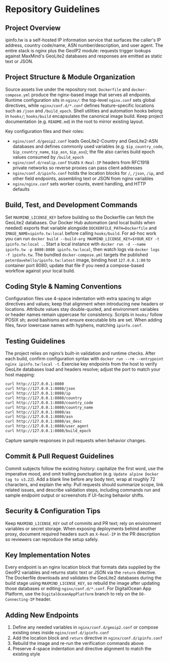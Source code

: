 # Repository Guidelines

## Project Overview

ipinfo.tw is a self-hosted IP information service that surfaces the caller's IP address, country code/name, ASN number/description, and user agent. The entire stack is nginx plus the GeoIP2 module: requests trigger lookups against MaxMind's GeoLite2 databases and responses are emitted as static text or JSON.

## Project Structure & Module Organization

Source assets live under the repository root. `Dockerfile` and `docker-compose.yml` produce the nginx-based image that serves all endpoints. Runtime configuration sits in `nginx/`: the top-level `nginx.conf` sets global directives, while `nginx/conf.d/*.conf` defines feature-specific locations such as `/json` and `/build_epoch`. Shell utilities and automation hooks belong in `hooks/`; `hooks/build` encapsulates the canonical image build. Keep project documentation (e.g. `README.md`) in the root to mirror existing layout.

Key configuration files and their roles:

- `nginx/conf.d/geoip2.conf` loads GeoLite2-Country and GeoLite2-ASN databases and defines commonly used variables (e.g. `$ip_country_code`, `$ip_country_name`, `$ip_asn`, `$ip_aso`); the file also carries build epoch values consumed by `/build_epoch`
- `nginx/conf.d/realip.conf` trusts `X-Real-IP` headers from RFC1918 private networks so reverse proxies can pass client addresses
- `nginx/conf.d/ipinfo.conf` holds the location blocks for `/`, `/json`, `/ip`, and other field endpoints, assembling text or JSON from nginx variables
- `nginx/nginx.conf` sets worker counts, event handling, and HTTP defaults

## Build, Test, and Development Commands

Set `MAXMIND_LICENSE_KEY` before building so the Dockerfile can fetch the GeoLite2 databases. Our Docker Hub automation (and local builds when needed) exports that variable alongside `DOCKERFILE_PATH=Dockerfile` and `IMAGE_NAME=ipinfo.tw:local` before calling `hooks/build`. For ad-hoc work you can run `docker build --build-arg MAXMIND_LICENSE_KEY=$YOUR_KEY -t ipinfo.tw:local .`. Start a local instance with `docker run -d --name ipinfo.tw -p 8080:8080 ipinfo.tw:local`, then watch logs via `docker logs -f ipinfo.tw`. The bundled `docker-compose.yml` targets the published `peterdavehello/ipinfo.tw:latest` image, binding host `127.0.0.1:80` to container port 8080; update that file if you need a compose-based workflow against your local build.

## Coding Style & Naming Conventions

Configuration files use 4-space indentation with extra spacing to align directives and values; keep that alignment when introducing new headers or locations. Attribute values stay double-quoted, and environment variables or header names remain uppercase for consistency. Scripts in `hooks/` follow POSIX sh; avoid bashisms and ensure executable bits are set. When adding files, favor lowercase names with hyphens, matching `ipinfo.conf`.

## Testing Guidelines

The project relies on nginx’s built-in validation and runtime checks. After each build, confirm configuration syntax with `docker run --rm --entrypoint nginx ipinfo.tw:local -t`. Exercise key endpoints from the host to verify GeoLite databases load and headers resolve; adjust the port to match your host mapping:

```sh
curl http://127.0.0.1:8080
curl http://127.0.0.1:8080/json
curl http://127.0.0.1:8080/ip
curl http://127.0.0.1:8080/country
curl http://127.0.0.1:8080/country_code
curl http://127.0.0.1:8080/country_name
curl http://127.0.0.1:8080/as
curl http://127.0.0.1:8080/asn
curl http://127.0.0.1:8080/as_desc
curl http://127.0.0.1:8080/user_agent
curl http://127.0.0.1:8080/build_epoch
```

Capture sample responses in pull requests when behavior changes.

## Commit & Pull Request Guidelines

Commit subjects follow the existing history: capitalize the first word, use the imperative mood, and omit trailing punctuation (e.g. `Update alpine Docker tag to v3.22`). Add a blank line before any body text, wrap at roughly 72 characters, and explain the why. Pull requests should summarize scope, link related issues, and describe validation steps, including commands run and sample endpoint output or screenshots if UI-facing behavior shifts.

## Security & Configuration Tips

Keep `MAXMIND_LICENSE_KEY` out of commits and PR text; rely on environment variables or secret storage. When exposing deployments behind another proxy, document required headers such as `X-Real-IP` in the PR description so reviewers can reproduce the setup safely.

## Key Implementation Notes

Every endpoint is an nginx location block that formats data supplied by the GeoIP2 variables and returns static text or JSON via the `return` directive. The Dockerfile downloads and validates the GeoLite2 databases during the build stage using `MAXMIND_LICENSE_KEY`, so rebuild the image after updating those databases or editing `nginx/conf.d/*.conf`. For DigitalOcean App Platform, use the `DigitalOceanAppPlatform` branch to rely on the `DO-Connecting-IP` header.

## Adding New Endpoints

1. Define any needed variables in `nginx/conf.d/geoip2.conf` or compose existing ones inside `nginx/conf.d/ipinfo.conf`
2. Add the location block and `return` directive in `nginx/conf.d/ipinfo.conf`
3. Rebuild the image and re-run the verification commands above
4. Preserve 4-space indentation and directive alignment to match the existing style
